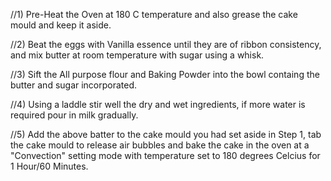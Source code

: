 //1) Pre-Heat the Oven at 180 C temperature and also grease the cake mould and keep it aside.

//2) Beat the eggs with Vanilla essence until they are of ribbon consistency, and mix butter at room temperature with sugar using a whisk.

//3) Sift the All purpose flour and Baking Powder into the bowl containg the butter and sugar incorporated.

//4) Using a laddle stir well the dry and wet ingredients, if more water is required pour in milk gradually.

//5) Add the above batter to the cake mould you had set aside in Step 1, tab the cake mould to release air bubbles and bake the cake in the oven at a "Convection" setting mode with temperature set to 180 degrees Celcius for 1 Hour/60 Minutes.